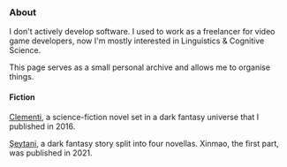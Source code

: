 ### About
I don't actively develop software. I used to work as a freelancer for video game developers, now I'm mostly interested in Linguistics & Cognitive Science. 

This page serves as a small personal archive and allows me to organise things.

#### Fiction
[Clementi](https://github.com/snoazll/Clementi), a science-fiction novel set in a dark fantasy universe that I published in 2016.

[Şeytani](https://github.com/snoazll/Seytani), a dark fantasy story split into four novellas. Xinmao, the first part, was published in 2021.

